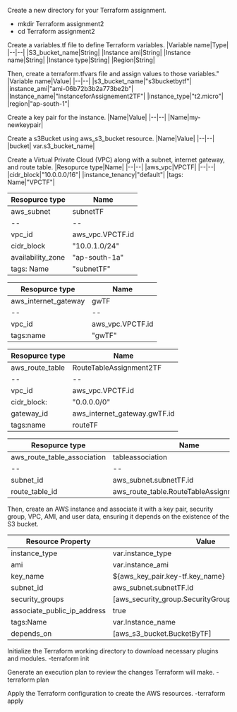 Create a new directory for your Terraform assignment.
-	mkdir Terraform assignment2
-	cd Terraform assignment2

Create a variables.tf file to define Terraform variables.
|Variable name|Type|
|--|--|
|S3_bucket_name|String|
|Instance ami|String|
|Instance name|String|
|Instance type|String|
|Region|String|

Then, create a terraform.tfvars file and assign values to those variables."
|Variable name|Value|
|--|--|
|s3_bucket_name|"s3bucketbytf"|
|instance_ami|"ami-06b72b3b2a773be2b"|
|Instance_name|"InstanceforAssignement2TF"|
|instance_type|"t2.micro"|
|region|"ap-south-1"|

Create a key pair for the instance.
|Name|Value|
|--|--|
|Name|my-newkeypair|

Create a s3Bucket using aws_s3_bucket resource.
|Name|Value|
|--|--|
|bucket| var.s3_bucket_name|


Create a Virtual Private Cloud (VPC) along with a subnet, internet gateway, and route table.
|Resopurce type|Name|
|--|--|
|aws_vpc|VPCTF|
|--|--|
|cidr_block|"10.0.0.0/16"|
|instance_tenancy|"default"|
|tags: Name|"VPCTF"|

|Resopurce type|Name|
|--|--|
|aws_subnet|subnetTF|
|--|--|
|vpc_id|aws_vpc.VPCTF.id|
|cidr_block|"10.0.1.0/24"|
|availability_zone| "ap-south-1a"|
|tags: Name|"subnetTF"|

|Resopurce type|Name|
|--|--|
|aws_internet_gateway|gwTF|
|--|--|
|vpc_id|aws_vpc.VPCTF.id|
|tags:name|"gwTF"|


|Resopurce type|Name|
|--|--|
|aws_route_table|RouteTableAssignment2TF|
|--|--|
|vpc_id|aws_vpc.VPCTF.id|
|cidr_block:|"0.0.0.0/0"|
|gateway_id|aws_internet_gateway.gwTF.id|
|tags:name|routeTF|

|Resopurce type|Name|
|--|--|
|aws_route_table_association|tableassociation|
|--|--|
|subnet_id|aws_subnet.subnetTF.id|
|route_table_id|aws_route_table.RouteTableAssignment2TF.id|


Then, create an AWS instance and associate it with a key pair, security group, VPC, AMI, and user data, ensuring it depends on the existence of the S3 bucket.

|Resource Property|Value|
|--|--|
|instance_type|var.instance_type|
|ami|var.instance_ami|
|key_name|${aws_key_pair.key-tf.key_name}|
|subnet_id|aws_subnet.subnetTF.id|
|security_groups|[aws_security_group.SecurityGroupAssignement2TF.id]|
|associate_public_ip_address|true|
|tags:Name |var.Instance_name|
|depends_on|[aws_s3_bucket.BucketByTF]|

Initialize the Terraform working directory to download necessary plugins and modules.
-terraform init

Generate an execution plan to review the changes Terraform will make.
-terraform plan

Apply the Terraform configuration to create the AWS resources.
-terraform apply


